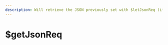 ```yaml
---
description: Will retrieve the JSON previously set with $letJsonReq (if set)
---
```


# $getJsonReq

